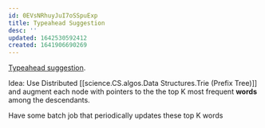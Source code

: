 ```yaml
---
id: 0EVsNRhuyJuI7oSSpuExp
title: Typeahead Suggestion
desc: ''
updated: 1642530592412
created: 1641906690269
---
```

[Typeahead suggestion](https://docs.google.com/drawings/d/1X2E-llNZg0q9qga7JssUwsoVwiAJwWcBo-F-zWcHFg4/edit).


Idea:
Use Distributed [[science.CS.algos.Data Structures.Trie (Prefix Tree)]] and augment each node with  pointers to the the top K most frequent __words__  among the descendants.

Have some batch job that periodically updates these top K words